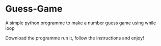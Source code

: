 # Guess-Game
A simple python programme to make a number guess game using while loop

Download the programme run it, follow the instructions and enjoy!
